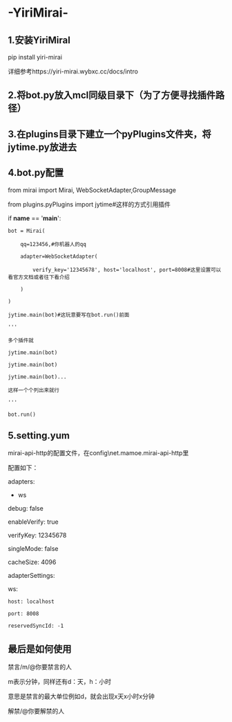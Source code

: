 # -YiriMirai-
## 1.安装YiriMiral

pip install yiri-mirai

详细参考https://yiri-mirai.wybxc.cc/docs/intro

## 2.将bot.py放入mcl同级目录下（为了方便寻找插件路径）

## 3.在plugins目录下建立一个pyPlugins文件夹，将jytime.py放进去

## 4.bot.py配置

from mirai import Mirai, WebSocketAdapter,GroupMessage

from plugins.pyPlugins import jytime#这样的方式引用插件

if __name__ == '__main__':

    bot = Mirai(
    
        qq=123456,#你机器人的qq 
        
        adapter=WebSocketAdapter(
        
            verify_key='12345678', host='localhost', port=8008#这里设置可以看官方文档或者往下看介绍
            
        )
        
    )
    
    jytime.main(bot)#这玩意要写在bot.run()前面
    
    '''
    
    多个插件就
    
    jytime.main(bot)
    
    jytime.main(bot)
    
    jytime.main(bot)...
    
    这样一个个列出来就行
    
    '''
    
    bot.run()
    
## 5.setting.yum

mirai-api-http的配置文件，在config\net.mamoe.mirai-api-http里

配置如下：

adapters:

  - ws
  
debug: false

enableVerify: true

verifyKey: 12345678

singleMode: false

cacheSize: 4096

adapterSettings:

  ws:
  
    host: localhost
    
    port: 8008
    
    reservedSyncId: -1
    
## 最后是如何使用

禁言/m/@你要禁言的人

m表示分钟，同样还有d：天，h：小时

意思是禁言的最大单位例如d，就会出现x天x小时x分钟

解禁/@你要解禁的人

